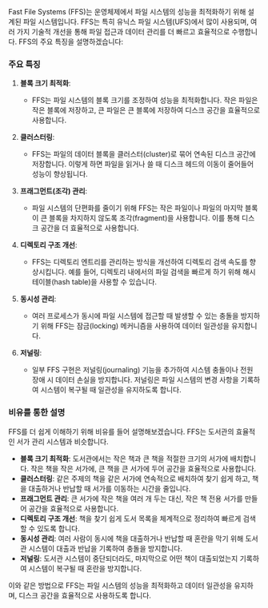 Fast File Systems (FFS)는 운영체제에서 파일 시스템의 성능을 최적화하기 위해 설계된 파일 시스템입니다. FFS는 특히 유닉스 파일 시스템(UFS)에서 많이 사용되며, 여러 가지 기술적 개선을 통해 파일 접근과 데이터 관리를 더 빠르고 효율적으로 수행합니다. FFS의 주요 특징을 설명하겠습니다:

### 주요 특징

1. **블록 크기 최적화**:
    
    - FFS는 파일 시스템의 블록 크기를 조정하여 성능을 최적화합니다. 작은 파일은 작은 블록에 저장하고, 큰 파일은 큰 블록에 저장하여 디스크 공간을 효율적으로 사용합니다.
2. **클러스터링**:
    
    - FFS는 파일의 데이터 블록을 클러스터(cluster)로 묶어 연속된 디스크 공간에 저장합니다. 이렇게 하면 파일을 읽거나 쓸 때 디스크 헤드의 이동이 줄어들어 성능이 향상됩니다.
3. **프래그먼트(조각) 관리**:
    
    - 파일 시스템의 단편화를 줄이기 위해 FFS는 작은 파일이나 파일의 마지막 블록이 큰 블록을 차지하지 않도록 조각(fragment)을 사용합니다. 이를 통해 디스크 공간을 더 효율적으로 사용합니다.
4. **디렉토리 구조 개선**:
    
    - FFS는 디렉토리 엔트리를 관리하는 방식을 개선하여 디렉토리 검색 속도를 향상시킵니다. 예를 들어, 디렉토리 내에서의 파일 검색을 빠르게 하기 위해 해시 테이블(hash table)을 사용할 수 있습니다.
5. **동시성 관리**:
    
    - 여러 프로세스가 동시에 파일 시스템에 접근할 때 발생할 수 있는 충돌을 방지하기 위해 FFS는 잠금(locking) 메커니즘을 사용하여 데이터 일관성을 유지합니다.
6. **저널링**:
    
    - 일부 FFS 구현은 저널링(journaling) 기능을 추가하여 시스템 충돌이나 전원 장애 시 데이터 손실을 방지합니다. 저널링은 파일 시스템의 변경 사항을 기록하여 시스템이 복구될 때 일관성을 유지하도록 합니다.

### 비유를 통한 설명

FFS를 더 쉽게 이해하기 위해 비유를 들어 설명해보겠습니다. FFS는 도서관의 효율적인 서가 관리 시스템과 비슷합니다.

- **블록 크기 최적화**: 도서관에서는 작은 책과 큰 책을 적절한 크기의 서가에 배치합니다. 작은 책을 작은 서가에, 큰 책을 큰 서가에 두어 공간을 효율적으로 사용합니다.
- **클러스터링**: 같은 주제의 책을 같은 서가에 연속적으로 배치하여 찾기 쉽게 하고, 책을 대출하거나 반납할 때 서가를 이동하는 시간을 줄입니다.
- **프래그먼트 관리**: 큰 서가에 작은 책을 여러 개 두는 대신, 작은 책 전용 서가를 만들어 공간을 효율적으로 사용합니다.
- **디렉토리 구조 개선**: 책을 찾기 쉽게 도서 목록을 체계적으로 정리하여 빠르게 검색할 수 있도록 합니다.
- **동시성 관리**: 여러 사람이 동시에 책을 대출하거나 반납할 때 혼란을 막기 위해 도서관 시스템이 대출과 반납을 기록하여 충돌을 방지합니다.
- **저널링**: 도서관 시스템이 중단되더라도, 마지막으로 어떤 책이 대출되었는지 기록하여 시스템이 복구될 때 혼란을 방지합니다.

이와 같은 방법으로 FFS는 파일 시스템의 성능을 최적화하고 데이터 일관성을 유지하며, 디스크 공간을 효율적으로 사용하도록 합니다.